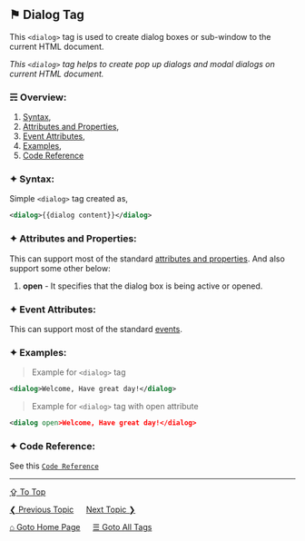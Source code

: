 ## &#9873; Dialog Tag
This `<dialog>` tag is used to create dialog boxes or sub-window to the current HTML document.

*This `<dialog>` tag helps to create pop up dialogs and modal dialogs on current HTML document.*

### &#9780; Overview:
1. [Syntax](#-syntax),
2. [Attributes and Properties](#-attributes-and-properties),
3. [Event Attributes](#-event-attributes),
4. [Examples](#-examples),
5. [Code Reference](#-code-reference)

### &#10022; Syntax:
Simple `<dialog>` tag created as, 
```xml
<dialog>{{dialog content}}</dialog>
```

### &#10022; Attributes and Properties:
This can support most of the standard [attributes and properties](../docs/attributes-and-properties.md).
And also support some other below:
1. **open** - It specifies that the dialog box is being active or opened.

### &#10022; Event Attributes:
This can support most of the standard [events](../docs/events.md).

### &#10022; Examples:
> Example for `<dialog>` tag
```xml
<dialog>Welcome, Have great day!</dialog>
```

> Example for `<dialog>` tag with open attribute
```xml
<dialog open>Welcome, Have great day!</dialog>
```

### &#10022; Code Reference:
See this [`Code Reference`](../code/dialog-tag.html)

---
[&#8682; To Top](#-dialog-tag)

[&#10094; Previous Topic](./dfn-tag.md) &emsp; [Next Topic &#10095;](./div-tag.md)

[&#8962; Goto Home Page](../README.md) &emsp; [&#9776; Goto All Tags](../all-tags.md)
